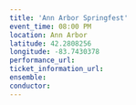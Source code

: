 ```yaml
---
title: 'Ann Arbor Springfest'
event_time: 08:00 PM
location: Ann Arbor
latitude: 42.2808256
longitude: -83.7430378
performance_url:
ticket_information_url:
ensemble:
conductor:
---
```


